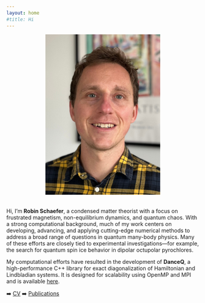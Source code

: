 ```yaml
---
layout: home
#title: Hi
---
```



<div style="text-align: center;">
  <img src="assets/images/profile.jpg" alt="Description" style="width: 300px;" />
</div>

<br>

Hi, I’m **Robin Schaefer**, a condensed matter theorist with a focus on frustrated magnetism, non-equilibrium dynamics, and quantum chaos. With a strong computational background, much of my work centers on developing, advancing, and applying cutting-edge numerical methods to address a broad range of questions in quantum many-body physics. Many of these efforts are closely tied to experimental investigations—for example, the search for quantum spin ice behavior in dipolar octupolar pyrochlores.


My computational efforts have resulted in the development of **DanceQ**, a high-performance C++ library for exact diagonalization of Hamiltonian and Lindbladian systems. It is designed for scalability using OpenMP and MPI and is available [here](https://gitlab.com/DanceQ/danceq).


➡️ [CV](cv.html)
➡️ [Publications](pub.html)

